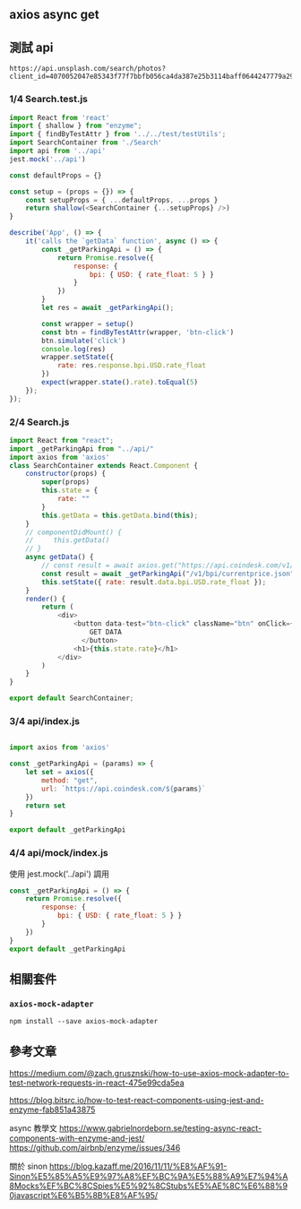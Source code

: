 ## axios async get

## 測試 api
```
https://api.unsplash.com/search/photos?client_id=4070052047e85343f77f7bbfb056ca4da387e25b3114baff0644247779a29964&query=term
```

### 1/4 Search.test.js

```js
import React from 'react'
import { shallow } from "enzyme";
import { findByTestAttr } from '../../test/testUtils';
import SearchContainer from './Search'
import api from '../api'
jest.mock('../api')

const defaultProps = {}

const setup = (props = {}) => {
    const setupProps = { ...defaultProps, ...props }
    return shallow(<SearchContainer {...setupProps} />)
}

describe('App', () => {
    it('calls the `getData` function', async () => {
        const _getParkingApi = () => {
            return Promise.resolve({
                response: {
                    bpi: { USD: { rate_float: 5 } }
                }
            })
        }
        let res = await _getParkingApi();

        const wrapper = setup()
        const btn = findByTestAttr(wrapper, 'btn-click')
        btn.simulate('click')
        console.log(res)
        wrapper.setState({
            rate: res.response.bpi.USD.rate_float
        })
        expect(wrapper.state().rate).toEqual(5)
    });
});

```

### 2/4 Search.js
```js
import React from "react";
import _getParkingApi from "../api/"
import axios from 'axios'
class SearchContainer extends React.Component {
    constructor(props) {
        super(props)
        this.state = {
            rate: ""
        }
        this.getData = this.getData.bind(this);
    }
    // componentDidMount() {
    //     this.getData()
    // }
    async getData() {
        // const result = await axios.get("https://api.coindesk.com/v1/bpi/currentprice.json");
        const result = await _getParkingApi("/v1/bpi/currentprice.json");
        this.setState({ rate: result.data.bpi.USD.rate_float });
    }
    render() {
        return (
            <div>
                <button data-test="btn-click" className="btn" onClick={this.getData}>
                    GET DATA
                  </button>
                <h1>{this.state.rate}</h1>
            </div>
        )
    }
}

export default SearchContainer;
```

### 3/4 api/index.js

```js

import axios from 'axios'

const _getParkingApi = (params) => {
    let set = axios({
        method: "get",
        url: `https://api.coindesk.com/${params}`
    })
    return set
}

export default _getParkingApi
```
### 4/4 api/__mock__/index.js

使用 jest.mock('../api') 調用
```js
const _getParkingApi = () => {
    return Promise.resolve({
        response: {
            bpi: { USD: { rate_float: 5 } }
        }
    })
}
export default _getParkingApi
```

## 相關套件

### `axios-mock-adapter`
```
npm install --save axios-mock-adapter
```

## 參考文章
https://medium.com/@zach.grusznski/how-to-use-axios-mock-adapter-to-test-network-requests-in-react-475e99cda5ea

https://blog.bitsrc.io/how-to-test-react-components-using-jest-and-enzyme-fab851a43875

async 教學文
https://www.gabrielnordeborn.se/testing-async-react-components-with-enzyme-and-jest/
https://github.com/airbnb/enzyme/issues/346

關於 sinon
https://blog.kazaff.me/2016/11/11/%E8%AF%91-Sinon%E5%85%A5%E9%97%A8%EF%BC%9A%E5%88%A9%E7%94%A8Mocks%EF%BC%8CSpies%E5%92%8CStubs%E5%AE%8C%E6%88%90javascript%E6%B5%8B%E8%AF%95/